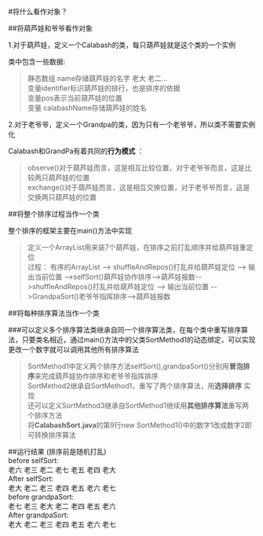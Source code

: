 #将什么看作对象？

##将葫芦娃和爷爷看作对象  

1.对于葫芦娃，定义一个Calabash的类，每只葫芦娃就是这个类的一个实例  

类中包含一些数据:
>静态数组 name存储葫芦娃的名字 老大 老二...  
>变量identifier标识葫芦娃的排行，也是排序的依据  
>变量pos表示当前葫芦娃的位置  
>变量 calabashName存储葫芦娃的姓名  

2.对于老爷爷，定义一个Grandpa的类，因为只有一个老爷爷，所以类不需要实例化

Calabash和GrandPa有着共同的**行为模式** ：  
 
>observe()对于葫芦娃而言，这是相互比较位置，对于老爷爷而言，这是比较两只葫芦娃的位置  
>exchange()对于葫芦娃而言，这是相互交换位置，对于老爷爷而言，这是交换两只葫芦娃的位置  

##将整个排序过程当作一个类

整个排序的框架主要在main()方法中实现
>定义一个ArrayList用来装7个葫芦娃，在排序之前打乱顺序并给葫芦娃重定位  
>过程： 有序的ArrayList --> shuffleAndRepos()打乱并给葫芦娃定位 --> 输出当前位置 -->selfSort()葫芦娃协作排序-->葫芦娃报数-->shuffleAndRepos()打乱并给葫芦娃定位 --> 输出当前位置 -->GrandpaSort()老爷爷指挥排序-->葫芦娃报数  

##将每种排序算法当作一个类  

###可以定义多个排序算法类继承自同一个排序算法类，在每个类中重写排序算法，只要类名相近，通过main()方法中的父类SortMethod1的动态绑定，可以实现更改一个数字就可以调用其他所有排序算法  
>SortMethod1中定义两个排序方法selfSort(),grandpaSort()分别用**冒泡排序**来完成葫芦娃协作排序和老爷爷指挥排序  
>SortMethod2继承自SortMethod1，重写了两个排序算法，用**选择排序** 实现  
>还可以定义SortMethod3继承自SortMethod1继续用**其他排序算法**重写两个排序方法  
>将**CalabashSort.java**的第9行new SortMethod1()中的数字1改成数字2即可转换排序算法  

##运行结果
(排序前是随机打乱)  
before selfSort:  
老六 老三 老二 老七 老五 老四 老大   
After selfSort:  
老大 老二 老三 老四 老五 老六 老七   
before grandpaSort:  
老七 老三 老大 老二 老四 老五 老六   
After grandpaSort:  
老大 老二 老三 老四 老五 老六 老七  

